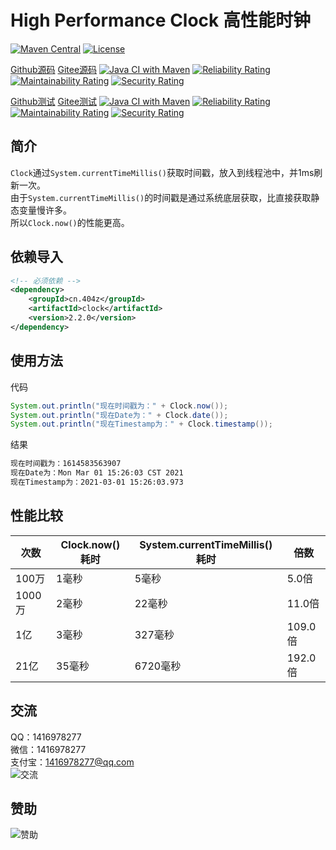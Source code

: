 # High Performance Clock 高性能时钟

[![Maven Central](https://img.shields.io/maven-central/v/cn.404z/clock?label=Maven%20Central)](https://mvnrepository.com/artifact/cn.404z/clock)
[![License](https://img.shields.io/badge/license-BSD-brightgreen)](https://opensource.org/licenses/BSD-3-Clause)

[Github源码](https://github.com/ALI1416/clock)
[Gitee源码](https://gitee.com/ALI1416/clock)
[![Java CI with Maven](https://github.com/ALI1416/clock/actions/workflows/maven.yml/badge.svg)](https://github.com/ALI1416/clock/actions/workflows/maven.yml)
[![Reliability Rating](https://sonarcloud.io/api/project_badges/measure?project=ALI1416_clock&metric=reliability_rating)](https://sonarcloud.io/summary/new_code?id=ALI1416_clock)
[![Maintainability Rating](https://sonarcloud.io/api/project_badges/measure?project=ALI1416_clock&metric=sqale_rating)](https://sonarcloud.io/summary/new_code?id=ALI1416_clock)
[![Security Rating](https://sonarcloud.io/api/project_badges/measure?project=ALI1416_clock&metric=security_rating)](https://sonarcloud.io/summary/new_code?id=ALI1416_clock)

[Github测试](https://github.com/ALI1416/clock-test)
[Gitee测试](https://gitee.com/ALI1416/clock-test)
[![Java CI with Maven](https://github.com/ALI1416/clock-test/actions/workflows/maven.yml/badge.svg)](https://github.com/ALI1416/clock-test/actions/workflows/maven.yml)
[![Reliability Rating](https://sonarcloud.io/api/project_badges/measure?project=ALI1416_clock-test&metric=reliability_rating)](https://sonarcloud.io/summary/new_code?id=ALI1416_clock-test)
[![Maintainability Rating](https://sonarcloud.io/api/project_badges/measure?project=ALI1416_clock-test&metric=sqale_rating)](https://sonarcloud.io/summary/new_code?id=ALI1416_clock-test)
[![Security Rating](https://sonarcloud.io/api/project_badges/measure?project=ALI1416_clock-test&metric=security_rating)](https://sonarcloud.io/summary/new_code?id=ALI1416_clock-test)

## 简介

`Clock`通过`System.currentTimeMillis()`获取时间戳，放入到线程池中，并1ms刷新一次。  
由于`System.currentTimeMillis()`的时间戳是通过系统底层获取，比直接获取静态变量慢许多。  
所以`Clock.now()`的性能更高。

## 依赖导入

```xml
<!-- 必须依赖 -->
<dependency>
    <groupId>cn.404z</groupId>
    <artifactId>clock</artifactId>
    <version>2.2.0</version>
</dependency>
```

## 使用方法

代码

```java
System.out.println("现在时间戳为：" + Clock.now());
System.out.println("现在Date为：" + Clock.date());
System.out.println("现在Timestamp为：" + Clock.timestamp());
```

结果

```txt
现在时间戳为：1614583563907
现在Date为：Mon Mar 01 15:26:03 CST 2021
现在Timestamp为：2021-03-01 15:26:03.973
```

## 性能比较

| 次数   | Clock.now()耗时 | System.currentTimeMillis()耗时 | 倍数    |
| ------ | --------------- | ------------------------------ | ------- |
| 100万  | 1毫秒           | 5毫秒                          | 5.0倍   |
| 1000万 | 2毫秒           | 22毫秒                         | 11.0倍  |
| 1亿    | 3毫秒           | 327毫秒                        | 109.0倍 |
| 21亿   | 35毫秒          | 6720毫秒                       | 192.0倍 |

## 交流

QQ：1416978277  
微信：1416978277  
支付宝：1416978277@qq.com  
![交流](https://cdn.jsdelivr.net/gh/ALI1416/ALI1416/image/contact.png)

## 赞助

![赞助](https://cdn.jsdelivr.net/gh/ALI1416/ALI1416/image/donate.png)

